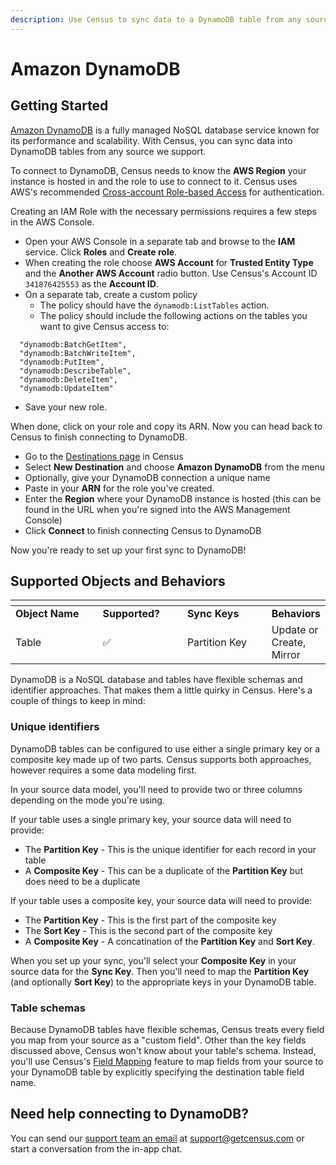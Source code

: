 ```yaml
---
description: Use Census to sync data to a DynamoDB table from any source we support.
---
```


# Amazon DynamoDB

## Getting Started

[Amazon DynamoDB](https://docs.aws.amazon.com/dynamodb/) is a fully managed NoSQL database service known for its performance and scalability. With Census, you can sync data into DynamoDB tables from any source we support.

To connect to DynamoDB, Census needs to know the **AWS Region** your instance is hosted in and the role to use to connect to it. Census uses AWS's recommended [Cross-account Role-based Access](https://aws.amazon.com/blogs/apn/securely-accessing-customer-aws-accounts-with-cross-account-iam-roles/) for authentication.

Creating an IAM Role with the necessary permissions requires a few steps in the AWS Console.

* Open your AWS Console in a separate tab and browse to the **IAM** service. Click **Roles** and **Create role**.
* When creating the role choose **AWS Account** for **Trusted Entity Type** and the **Another AWS Account** radio button. Use Census's Account ID `341876425553` as the **Account ID**.
* On a separate tab, create a custom policy
  * The policy should have the `dynamodb:ListTables` action.
  * The policy should include the following actions on the tables you want to give Census access to:

```
  "dynamodb:BatchGetItem",
  "dynamodb:BatchWriteItem",
  "dynamodb:PutItem",
  "dynamodb:DescribeTable",
  "dynamodb:DeleteItem",
  "dynamodb:UpdateItem"
```

* Save your new role.

When done, click on your role and copy its ARN. Now you can head back to Census to finish connecting to DynamoDB.

* Go to the [Destinations page](https://app.getcensus.com/destinations) in Census
* Select **New Destination** and choose **Amazon DynamoDB** from the menu
* Optionally, give your DynamoDB connection a unique name
* Paste in your **ARN** for the role you've created.
* Enter the **Region** where your DynamoDB instance is hosted (this can be found in the URL when you're signed into the AWS Management Console)
* Click **Connect** to finish connecting Census to DynamoDB

Now you're ready to set up your first sync to DynamoDB!

## Supported Objects and Behaviors <a href="#supported-objects-and-behaviors" id="supported-objects-and-behaviors"></a>

<table data-header-hidden><thead><tr><th width="168.6600566572238"></th><th width="137"></th><th width="154"></th><th></th></tr></thead><tbody><tr><td><strong>Object Name</strong></td><td><strong>Supported?</strong></td><td><strong>Sync Keys</strong></td><td><strong>Behaviors</strong></td></tr><tr><td>Table</td><td>✅</td><td>Partition Key</td><td>Update or Create, Mirror</td></tr></tbody></table>

DynamoDB is a NoSQL database and tables have flexible schemas and identifier approaches. That makes them a little quirky in Census. Here's a couple of things to keep in mind:

### Unique identifiers

DynamoDB tables can be configured to use either a single primary key or a composite key made up of two parts. Census supports both approaches, however requires a some data modeling first.

In your source data model, you'll need to provide two or three columns depending on the mode you're using.

If your table uses a single primary key, your source data will need to provide:

* The **Partition Key** - This is the unique identifier for each record in your table
* A **Composite Key** - This can be a duplicate of the **Partition Key** but does need to be a duplicate

If your table uses a composite key, your source data will need to provide:

* The **Partition Key** - This is the first part of the composite key
* The **Sort Key** - This is the second part of the composite key
* A **Composite Key** - A concatination of the **Partition Key** and **Sort Key**.

When you set up your sync, you'll select your **Composite Key** in your source data for the **Sync Key**. Then you'll need to map the **Partition Key** (and optionally **Sort Key**) to the appropriate keys in your DynamoDB table.

### Table schemas

Because DynamoDB tables have flexible schemas, Census treats every field you map from your source as a "custom field". Other than the key fields discussed above, Census won't know about your table's schema. Instead, you'll use Census's [Field Mapping](broken-reference) feature to map fields from your source to your DynamoDB table by explicitly specifying the destination table field name.

## Need help connecting to DynamoDB?

You can send our [support team an email](mailto:support@getcensus.com) at support@getcensus.com or start a conversation from the in-app chat.

